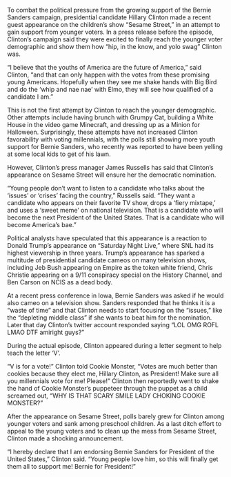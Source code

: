 To combat the political pressure from the growing support of the Bernie Sanders campaign, presidential candidate Hillary Clinton made a recent guest appearance on the children’s show “Sesame Street,” in an attempt to gain support from younger voters. In a press release before the episode, Clinton’s campaign said they were excited to finally reach the younger voter demographic and show them how “hip, in the know, and yolo swag” Clinton was. 

“I believe that the youths of America are the future of America,” said Clinton, “and that can only happen with the votes from these promising young Americans. Hopefully when they see me shake hands with Big Bird and do the ‘whip and nae nae’ with Elmo, they will see how qualified of a candidate I am.”

This is not the first attempt by Clinton to reach the younger demographic. Other attempts include having brunch with Grumpy Cat, building a White House in the video game Minecraft, and dressing up as a Minion for Halloween. Surprisingly, these attempts have not increased Clinton favorability with voting millennials, with the polls still showing more youth support for Bernie Sanders, who recently was reported to have been yelling at some local kids to get of his lawn.

However, Clinton’s press manager James Russells has said that Clinton’s appearance on Sesame Street will ensure her the democratic nomination.

“Young people don’t want to listen to a candidate who talks about the ‘issues’ or ‘crises’ facing the country,” Russells said. “They want a candidate who appears on their favorite TV show, drops a ‘fiery mixtape,’ and uses a ‘sweet meme’ on national television. That is a candidate who will become the next President of the United States. That is a candidate who will become America’s bae.”

Political analysts have speculated that this appearance is a reaction to Donald Trump’s appearance on “Saturday Night Live,” where SNL had its highest viewership in three years. Trump’s appearance has sparked a multitude of presidential candidate cameos on many television shows, including Jeb Bush appearing on Empire as the token white friend, Chris Christie appearing on a 9/11 conspiracy special on the History Channel, and Ben Carson on NCIS as a dead body.

At a recent press conference in Iowa, Bernie Sanders was asked if he would also cameo on a television show. Sanders responded that he thinks it is a “waste of time” and that Clinton needs to start focusing on the “issues,” like the “depleting middle class” if she wants to beat him for the nomination. Later that day Clinton’s twitter account responded saying “LOL OMG ROFL LMAO DTF amiright guys?”

During the actual episode, Clinton appeared during a letter segment to help teach the letter ‘V’.

“V is for a vote!” Clinton told Cookie Monster, “Votes are much better than cookies because they elect me, Hillary Clinton, as President! Make sure all you millennials vote for me! Please!” Clinton then reportedly went to shake the hand of Cookie Monster’s puppeteer through the puppet as a child screamed out, “WHY IS THAT SCARY SMILE LADY CHOKING COOKIE MONSTER?”

After the appearance on Sesame Street, polls barely grew for Clinton among younger voters and sank among preschool children. As a last ditch effort to appeal to the young voters and to clean up the mess from Sesame Street, Clinton made a shocking announcement.

“I hereby declare that I am endorsing Bernie Sanders for President of the United States,” Clinton said. “Young people love him, so this will finally get them all to support me! Bernie for President!”